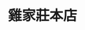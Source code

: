 ---
title: "雞家莊本店"
description: "雞家莊本店"
layout: shop
keywords:
  - 美食競賽
  - 台灣美食
  - 美食精選
datePublished: "2025-06-30"
dateModified: "2025-07-06"
city: "台北市"
district: "中山區"
address: "台北市中山區長春路55號"
phone: "0225815954"
geo: "25.055024231029858, 121.52608830755406"
google_map: "https://maps.app.goo.gl/xpVTT7kSXZ6U8cKF9"
footinder: "https://footinder.com.tw/%e5%8f%b0%e5%8c%97%e5%b8%82%e4%b8%ad%e5%b1%b1%e5%8d%80/31241/"
official: ""
award:
  - name: "500盤"
    year: "2024"
    entries:
      - dishes:
          - "三杯雞"
          - "三味雞"

---